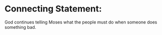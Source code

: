 # Connecting Statement:

God continues telling Moses what the people must do when someone does something bad.